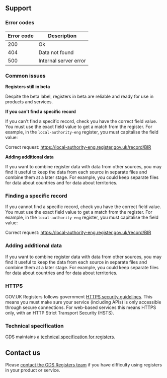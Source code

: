 ## Support 

### Error codes

| Error code | Description           |
|------------|-----------------------|
| 200        | Ok                    |
| 404        | Data not found        |
| 500        | Internal server error |

### Common issues

**Registers still in beta**

Despite the beta label, registers in beta are reliable and ready for use in products and services.

**If you can't find a specific record**

If you can't find a specific record, check you have the correct field value. You must use the exact field value to get a match from the register. For example, in the `local-authority-eng` register, you must capitalise the field value: 

Correct request: https://local-authority-eng.register.gov.uk/record/BIR

**Adding additional data**

If you want to combine register data with data from other sources, you may find it useful to keep the data from each source in separate files and combine them at a later stage. For example, you could keep separate files for data about countries and for data about territories.

### Finding a specific record

If you cannot find a specific record, check you have the correct field value. You must use the exact field value to get a match from the register. For example, in the `local-authority-eng` register, you must capitalise the field value: 

Correct request: https://local-authority-eng.register.gov.uk/record/BIR

### Adding additional data 

If you want to combine register data with data from other sources, you may find it useful to keep the data from each source in separate files and combine them at a later stage. For example, you could keep separate files for data about countries and for data about territories.

### HTTPS

GOV.UK Registers follows government [HTTPS security guidelines](https://www.gov.uk/service-manual/technology/using-https). This means you must make sure your service (including APIs) is only accessible through secure connections. For web-based services this means HTTPS only, with an HTTP Strict Transport Security (HSTS).

### Technical specification

GDS maintains a [technical specification for registers](https://openregister.github.io/specification/).

## Contact us 

Please [contact the GDS Registers team](https://registers.cloudapps.digital/support.html) if you have difficulty using registers in your product or service.

